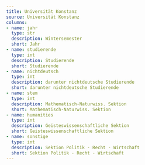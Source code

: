 ```yaml
---
title: Universität Konstanz
source: Universität Konstanz
columns:
- name: jahr
  type: str
  description: Wintersemester
  short: Jahr
- name: studierende
  type: int
  description: Studierende
  short: Studierende
- name: nichtdeutsch
  type: int
  description: darunter nichtdeutsche Studierende
  short: darunter nichtdeutsche Studierende
- name: stem
  type: int
  description: Mathematisch-Naturwiss. Sektion
  short: Mathematisch-Naturwiss. Sektion
- name: humanities
  type: int
  description: Geisteswissenschaftliche Sektion
  short: Geisteswissenschaftliche Sektion
- name: sonstige
  type: int
  description: Sektion Politik - Recht - Wirtschaft
  short: Sektion Politik - Recht - Wirtschaft
---
```


